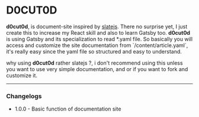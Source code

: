 <h1>D0CUT0D</h1>
<p><b>d0cut0d</b>, is document-site inspired by <a href="https://github.com/slatedocs/slate">slatejs</a>. There no surprise yet, I just create this to increase my React skill and also to learn Gatsby too. <b>d0cut0d</b> is using Gatsby and its specialization to read *.yaml file. So basically you will access and customize the site documentation from `/content/article.yaml`, it's really easy since the yaml file so structured and easy to understand.</p>
<p>why using <b>d0cut0d</b> rather slatejs ?, i don't recommend using this unless you want to use very simple documentation, and or if you want to fork and customize it.</p>
<hr/>
<h3>Changelogs</h3>
<ul>
<li>1.0.0 - Basic function of documentation site</li>
</ul>